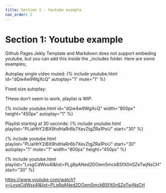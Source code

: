```yaml
---
title: Section 1 - Youtube example
nav_order: 2
---
```


# Section 1: Youtube example

Github Pages Jekly Template and Markdown does not support embeding youtube, but you can add this inside the _includes folder. Here are some examples;

Autoplay single video muted:
{% include youtube.html id="dQw4w9WgXcQ" autoplay="1" mute="1" %}


Fixed size autoplay:

THese don't seem to work, playlist is WIP.

{% include youtube.html id="dQw4w9WgXcQ" width="800px" height="450px" autoplay="1" %}

Playlist starting at 30 seconds:
{% include youtube.html playlist="PLiaHhY2iBX9hdHaRr6b7XevZtgZRa1PoU" start="30" %}

{% include youtube.html 
   playlist="PLiaHhY2iBX9hdHaRr6b7XevZtgZRa1PoU"
   start="30"
   autoplay="1"
   mute="1"
   width="800px"
   height="450px" %}

{% include youtube.html playlist="LvsgCdWss4I&list=PLg6pANed2DOem5mckBSfX0nSZeTwjNsCH" start="30" %}

https://www.youtube.com/watch?v=LvsgCdWss4I&list=PLg6pANed2DOem5mckBSfX0nSZeTwjNsCH

